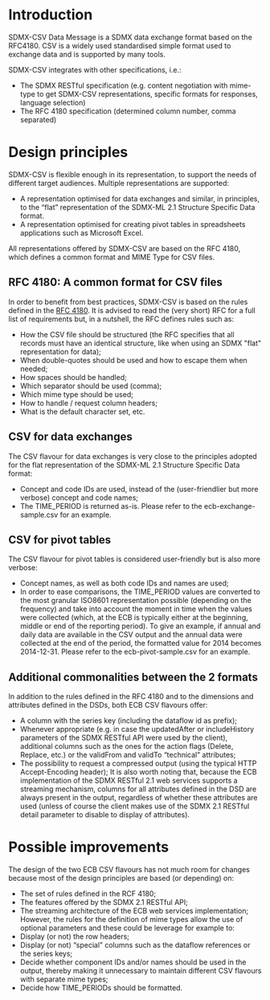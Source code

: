 # Introduction
SDMX-CSV Data Message is a SDMX data exchange format based on the RFC4180. CSV is a widely used standardised simple format used to exchange data and is supported by many tools.

SDMX-CSV integrates with other specifications, i.e.: 
- The SDMX RESTful specification (e.g. content negotiation with mime-type to get SDMX-CSV representations, specific formats for responses, language selection)
- The RFC 4180 specification (determined column number, comma separated)

#	Design principles
SDMX-CSV is flexible enough in its representation, to support the needs of different target audiences. Multiple representations are supported:
- A representation optimised for data exchanges and similar, in principles, to the “flat” representation of the SDMX-ML 2.1 Structure Specific Data format. 
- A representation optimised for creating pivot tables in spreadsheets applications such as Microsoft Excel. 

All representations offered by SDMX-CSV are based on the RFC 4180, which defines a common format and MIME Type for CSV files. 

##	RFC 4180: A common format for CSV files
In order to benefit from best practices, SDMX-CSV is based on the rules defined in the [RFC 4180](https://tools.ietf.org/html/rfc4180). It is advised to read the (very short) RFC for a full list of requirements but, in a nutshell, the RFC defines rules such as:
- How the CSV file should be structured (the RFC specifies that all records must have an identical structure, like when using an SDMX "flat" representation for data);
- When double-quotes should be used and how to escape them when needed;
- How spaces should be handled;
- Which separator should be used (comma);
- Which mime type should be used;
- How to handle / request column headers;
- What is the default character set, etc.

##	CSV for data exchanges
The CSV flavour for data exchanges is very close to the principles adopted for the flat representation of the SDMX-ML 2.1 Structure Specific Data format:
-	Concept and code IDs are used, instead of the (user-friendlier but more verbose) concept and code names;
-	The TIME_PERIOD is returned as-is.
Please refer to the ecb-exchange-sample.csv for an example.

##	CSV for pivot tables
The CSV flavour for pivot tables is considered user-friendly but is also more verbose:
-	Concept names, as well as both code IDs and names are used;
-	In order to ease comparisons, the TIME_PERIOD values are converted to the most granular ISO8601 representation possible (depending on the frequency) and take into account the moment in time when the values were collected (which, at the ECB is typically either at the beginning, middle or end of the reporting period). To give an example, if annual and daily data are available in the CSV output and the annual data were collected at the end of the period, the formatted value for 2014 becomes 2014-12-31.
Please refer to the ecb-pivot-sample.csv for an example.

##	Additional commonalities between the 2 formats
In addition to the rules defined in the RFC 4180 and to the dimensions and attributes defined in the DSDs, both ECB CSV flavours offer:
-	A column with the series key (including the dataflow id as prefix);
-	Whenever appropriate (e.g. in case the updatedAfter or includeHistory parameters of the SDMX RESTful API were used by the client), additional columns such as the ones for the action flags (Delete, Replace, etc.) or the validFrom and validTo “technical” attributes;
-	The possibility to request a compressed output (using the typical HTTP Accept-Encoding header);
It is also worth noting that, because the ECB implementation of the SDMX RESTful 2.1 web services supports a streaming mechanism, columns for all attributes defined in the DSD are always present in the output, regardless of whether these attributes are used (unless of course the client makes use of the SDMX 2.1 RESTful detail parameter to disable to display of attributes).

#	Possible improvements
The design of the two ECB CSV flavours has not much room for changes because most of the design principles are based (or depending) on:
-	The set of rules defined in the RCF 4180;
-	The features offered by the SDMX 2.1 RESTful API;
-	The streaming architecture of the ECB web services implementation;
However, the rules for the definition of mime types allow the use of optional parameters and these could be leverage for example to:
-	Display (or not) the row headers;
-	Display (or not) “special” columns such as the dataflow references or the series keys;
-	Decide whether component IDs and/or names should be used in the output, thereby making it unnecessary to maintain different CSV flavours with separate mime types;
-	Decide how TIME_PERIODs should be formatted.
